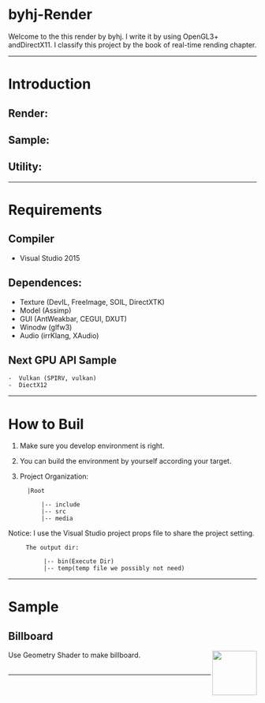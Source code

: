 # byhj-Render

Welcome to the this render by byhj. I write it by using OpenGL3+ andDirectX11. I classify this project by the book of real-time rending chapter.

---

# Introduction

## Render:
## Sample:     
## Utility:

---

# Requirements

## Compiler
  - Visual Studio 2015

## Dependences:
  - Texture (DevIL, FreeImage, SOIL, DirectXTK)
  - Model (Assimp)
  - GUI (AntWeakbar, CEGUI, DXUT)
  - Winodw (glfw3)
  - Audio (irrKlang, XAudio)

## Next GPU API Sample
    -  Vulkan (SPIRV, vulkan)
    -  DiectX12

---

# How to Buil

 1. Make sure you develop environment is right.
 2. You can build the environment by yourself according your target.
 3. Project Organization:

		  |Root

              |-- include
              |-- src
              |-- media

 Notice: I use the Visual Studio project props file to share the project setting.

         The output dir:

              |-- bin(Execute Dir)
              |-- temp(temp file we possibly not need)

---

# Sample

## Billboard
<img src="http://7xs5mn.com1.z0.glb.clouddn.com/Billboard.png"
height="90px" align="right">



Use Geometry Shader to make billboard.
<br><br>

---

